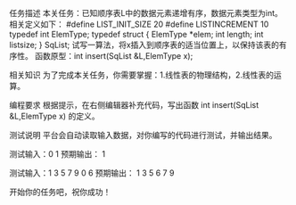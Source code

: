 任务描述
本关任务：已知顺序表L中的数据元素递增有序，数据元素类型为int。相关定义如下：
#define LIST_INIT_SIZE 20
#define LISTINCREMENT 10
typedef int ElemType;
typedef struct
   { ElemType *elem;
     int length;
     int listsize;
    } SqList;
试写一算法，将x插入到顺序表的适当位置上，以保持该表的有序性。
函数原型：int insert(SqList &L,ElemType x);

相关知识
为了完成本关任务，你需要掌握：1.线性表的物理结构，2.线性表的运算。

编程要求
根据提示，在右侧编辑器补充代码，写出函数 int insert(SqList &L,ElemType x) 的定义。

测试说明
平台会自动读取输入数据，对你编写的代码进行测试，并输出结果。

测试输入：0 1 
预期输出：   1

测试输入：1 3 5 7 9 0 6
预期输出：   1   3   5   6   7   9

开始你的任务吧，祝你成功！